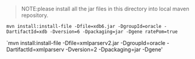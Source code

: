 > NOTE:please install all the jar files in this directory into local maven repository.



`mvn install:install-file -Dfile=xdb6.jar -DgroupId=oracle -DartifactId=xdb -Dversion=6 -Dpackaging=jar -Dgene
ratePom=true`

`mvn install:install-file -Dfile=xmlparserv2.jar -DgroupId=oracle -DartifactId=xmlparserv -Dversion=2 -Dpackaging=jar -Dgene'
>
